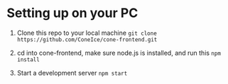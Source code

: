 # Setting up on your PC

1. Clone this repo to your local machine
   `git clone https://github.com/ConeIce/cone-frontend.git`

2. cd into cone-frontend, make sure node.js is installed, and run this
   `npm install`

3. Start a development server
   `npm start`
